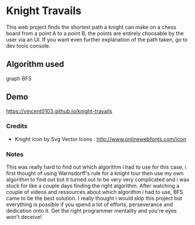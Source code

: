 # Knight Travails

This web project finds the shortest path a knight can make on a chess board from a point A to a point B, the points are entirely choosable by the user via an UI. If you want even further explanation of the path taken, go to dev tools console.


## Algorithm used

graph BFS
## Demo

https://vincent0103.github.io/knight-travails

### Credits

- Knight icon by Svg Vector Icons : http://www.onlinewebfonts.com/icon


### Notes

This was really hard to find out which algorithm i had to use for this case, i first thought of using Warnsdorff's rule for a knight tour then use my own algorithm to find out but it turned out to be very very complicated and i was stuck for like a couple days finding the right algorithm. After watching a couple of videos and ressources about which algorithm i had to use, BFS came to be the best solution. I really thought i would skip this project but everything is possible if you spend a lot of efforts, perseverance and dedication onto it. Get the right programmer mentality and you're eyes won't deceive!

